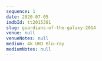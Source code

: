 ```yaml
---
sequence: 1
date: 2020-07-05
imdbId: tt2015381
slug: guardians-of-the-galaxy-2014
venue: null
venueNotes: null
medium: 4k UHD Blu-ray
mediumNotes: null
---
```


